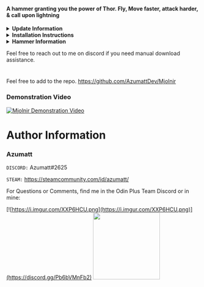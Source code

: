 #### A hammer granting you the power of Thor. Fly, Move faster, attack harder, & call upon lightning

<details><summary><b>Update Information</b></summary>

### v1.4.1

- Update Item Manager and ServerSync internally. Warning, this will mess up your configuration file for this mod. Please reconfigure it.
- 
### v1.4.0

- `Note:` You will need to regenerate your configuration file. The file name has changed to fall in line with my other
  mods. It is now `Azumatt.PvPAlways.cfg`
- The internal GUID has changed. This might mean if you're already using the mod, you would need to delete the potential
  duplicate dll that will be created.
- Update ServerSync
- Add FileWatcher. Can now also live update when the configuration file is changed directly and not through the
  Configuration Manager.
- Fix some of the animations not playing correctly.
- Move to my version of ItemManager.
- Add Localization support.
- Add VersionHandshake. This will allow the mod to kick players that are not using the same version of the mod as the
  server.
- I plan on adding more things to this mod again soon, keep an eye out!

### v1.3.0

- Fix animation bug if using DebugFly and Mjolnir Flight at the same time and it gets toggled off causing you to "fly"
  while walking.
- Add ability to deny flight and give clients ability to change the hotkey that activates it.
- Configurable message when flight is denied. Leave blank to display nothing.
- Add to the config description for each option what is synced with server and what is not.

### v1.2.0 update information

- Fix flight animations after Hearth & Home update

### v1.1.1 update information

- Allow flight even with anticheat present.
- Flying now spends stamina. Flying faster spends more. Running out of stamina or unequipping Mjolnir will disable
  flight.

### v1.1.0 update information

- Add flying animations and ability to enter debug fly mode when holding Mjolnir (Press Z to enter debugfly)

### v1.0.2 update information

- Added more configuration options. These relate to damage and crafting. The hammer defaults to not be craftable. (
  Reminder: You must install client and server side for configuration syncing)

</details>

<details><summary><b>Installation Instructions</b></summary>

### Windows (Steam)

1. Locate your game folder manually or start Steam client and :
   a. Right click the Valheim game in your steam library
   b. "Go to Manage" -> "Browse local files"
   c. Steam should open your game folder
2. Extract the contents of the archive into the BepInEx\plugins folder
3. Locate azumatt.Mjolnir.cfg and azumatt.Mjolnir.Localization.cfg under BepInEx\config and configure the mod to your
   needs

### Server

Must be installed on both the client and the server for syncing to work properly.

1. Locate your BepInEx folder manually and :
   a. Extract the contents of the archive into the BepInEx folder.
   b. Launch your game at least once to generate the config file needed if you haven't already done so.
   c. Locate Azumatt.Mjolnir.cfg under BepInEx\config on your machine and configure the mod to your needs. If you are
   forcing configurations, these settings will be what everyone synchronizes to.
2. Reboot your server. All clients will now sync to the server's config file even if theirs differs. Config Manager mod
   changes will only apply if the person changing the configuration is an Admin on the server. The changes will be
   reflected live if the admin changes them while in game.

</details>

<details><summary><b>Hammer Information</b></summary>

The hammer is NOT craftable by default!!! It's meant to be a god weapon, but you can make it craftable.

`Prefab Name` = Mjolnir

### Default Cost:

- FineWood `(30)`
- Stone `(30)`
- SledgeIron `(1)`
- DragonTear `(3)`

</details>




Feel free to reach out to me on discord if you need manual download assistance.

#

Feel free to add to the repo.
https://github.com/AzumattDev/Mjolnir

### Demonstration Video

[![Mjolnir Demonstration Video](https://img.youtube.com/vi/qp9Vn9hVX5w/0.jpg)](https://youtu.be/qp9Vn9hVX5w)

# Author Information

### Azumatt

`DISCORD:` Azumatt#2625

`STEAM:` https://steamcommunity.com/id/azumatt/

For Questions or Comments, find me in the Odin Plus Team Discord or in mine:

[![https://i.imgur.com/XXP6HCU.png](https://i.imgur.com/XXP6HCU.png)](https://discord.gg/Pb6bVMnFb2)
<a href="https://discord.gg/pdHgy6Bsng"><img src="https://i.imgur.com/Xlcbmm9.png" href="https://discord.gg/pdHgy6Bsng" width="175" height="175"></a>
